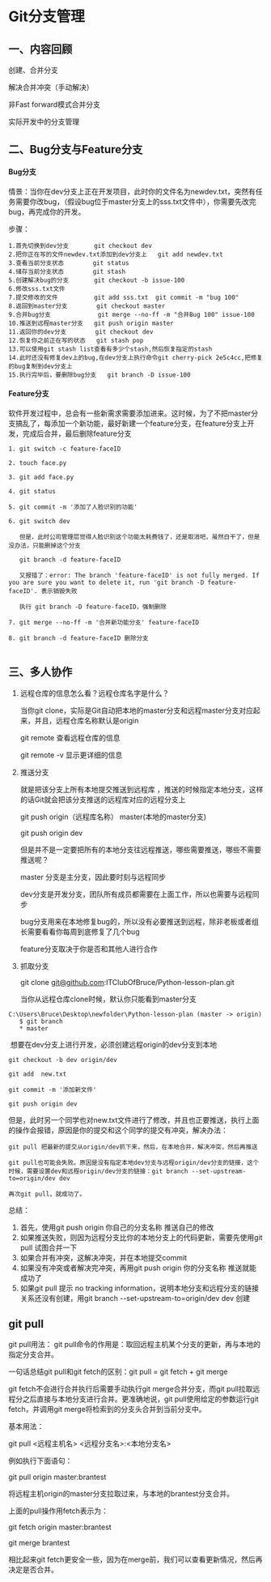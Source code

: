 # Git分支管理

## 一、内容回顾

创建、合并分支

解决合并冲突（手动解决）

非Fast forward模式合并分支

实际开发中的分支管理



## 二、Bug分支与Feature分支

#### Bug分支

情景：当你在dev分支上正在开发项目，此时你的文件名为newdev.txt，突然有任务需要你改bug，（假设bug位于master分支上的sss.txt文件中），你需要先改完bug，再完成你的开发。

步骤：

```
1.首先切换到dev分支       git checkout dev
2.把你正在写的文件newdev.txt添加到dev分支上   git add newdev.txt
3.查看当前分支状态        git status
4.储存当前分支状态        git stash
5.创建解决bug的分支       git checkout -b issue-100
6.修改sss.txt文件
7.提交修改的文件          git add sss.txt  git commit -m "bug 100"
8.返回到master分支        git checkout master
9.合并bug分支             git merge --no-ff -m "合并Bug 100" issue-100
10.推送到远程master分支   git push origin master
11.返回你的dev分支        git checkout dev
12.恢复你之前正在写的状态   git stash pop
13.可以使用git stash list查看有多少个stash,然后恢复指定的stash
14.此时还没有修复dev上的bug,在dev分支上执行命令git cherry-pick 2e5c4cc,把修复的bug复制到dev分支上
15.执行完毕后，要删除bug分支   git branch -D issue-100
```

#### Feature分支

软件开发过程中，总会有一些新需求需要添加进来。这时候，为了不把master分支搞乱了，每添加一个新功能，最好新建一个feature分支，在feature分支上开发，完成后合并，最后删除feature分支

```
1. git switch -c feature-faceID

2. touch face.py

3. git add face.py

4. git status

5. git commit -m '添加了人脸识别的功能'

6. git switch dev

   但是，此时公司管理层觉得人脸识别这个功能太耗费钱了，还是取消吧，虽然白干了，但是没办法，只能删掉这个分支

   git branch -d feature-faceID

   又报错了：error: The branch 'feature-faceID' is not fully merged. If you are sure you want to delete it, run 'git branch -D feature-faceID'. 表示销毁失败

   执行 git branch -D feature-faceID，强制删除

7. git merge --no-ff -m '合并新功能分支' feature-faceID

8. git branch -d feature-faceID 删除分支


```



## 三、多人协作



1. 远程仓库的信息怎么看？远程仓库名字是什么？

   当你git clone，实际是Git自动把本地的master分支和远程master分支对应起来，并且，远程仓库名称默认是origin

   git remote 查看远程仓库的信息

   git remote -v 显示更详细的信息

2. 推送分支

   就是把该分支上所有本地提交推送到远程库 ，推送的时候指定本地分支，这样的话Git就会把该分支推送的远程库对应的远程分支上

   git push origin（远程库名称） master(本地的master分支)

   git push origin dev

   但是并不是一定要把所有的本地分支往远程推送，哪些需要推送，哪些不需要推送呢？

   master 分支是主分支，因此要时刻与远程同步

   dev分支是开发分支，团队所有成员都需要在上面工作，所以也需要与远程同步

   bug分支用来在本地修复bug的，所以没有必要推送到远程，除非老板或者组长需要看看你每周到底修复了几个bug

   feature分支取决于你是否和其他人进行合作

3. 抓取分支

   git clone git@github.com:ITClubOfBruce/Python-lesson-plan.git

   当你从远程仓库clone时候，默认你只能看到master分支

```
C:\Users\Bruce\Desktop\newfolder\Python-lesson-plan (master -> origin)
   $ git branch
   * master
```

​	想要在dev分支上进行开发，必须创建远程origin的dev分支到本地

```
git checkout -b dev origin/dev

git add  new.txt

git commit -m '添加新文件'

git push origin dev
```

但是，此时另一个同学也对new.txt文件进行了修改，并且也正要推送，执行上面的操作会报错，原因是你的提交和这个同学的提交有冲突，解决办法：

```
git pull 把最新的提交从origin/dev抓下来，然后，在本地合并，解决冲突，然后再推送

git pull也可能会失败。原因是没有指定本地dev分支与远程origin/dev分支的链接，这个时候，需要设置dev和远程origin/dev分支的链接：git branch --set-upstream-to=origin/dev dev

再次git pull，就成功了。
```

总结：

1. 首先，使用git push origin 你自己的分支名称 推送自己的修改
2. 如果推送失败，则因为远程分支比你的本地分支上的代码更新，需要先使用git pull 试图合并一下
3. 如果合并有冲突，这解决冲突，并在本地提交commit
4. 如果没有冲突或者解决完冲突，再用git push origin 你的分支名称 推送就能成功了
5. 如果git pull 提示 no tracking information，说明本地分支和远程分支的链接关系还没有创建，用git branch --set-upstream-to=origin/dev dev 创建

## git pull



git pull用法：
git pull命令的作用是：取回远程主机某个分支的更新，再与本地的指定分支合并。

一句话总结git pull和git fetch的区别：git pull = git fetch + git merge

git fetch不会进行合并执行后需要手动执行git merge合并分支，而git pull拉取远程分之后直接与本地分支进行合并。更准确地说，git pull使用给定的参数运行git fetch，并调用git merge将检索到的分支头合并到当前分支中。

基本用法：

git pull <远程主机名> <远程分支名>:<本地分支名>

例如执行下面语句：

git pull origin master:brantest

将远程主机origin的master分支拉取过来，与本地的brantest分支合并。



上面的pull操作用fetch表示为：

git fetch origin master:brantest 

git merge brantest 

相比起来git fetch更安全一些，因为在merge前，我们可以查看更新情况，然后再决定是否合并。









